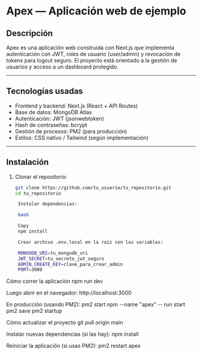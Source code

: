 # Apex — Aplicación web de ejemplo

## Descripción

Apex es una aplicación web construida con Next.js que implementa autenticación con JWT, roles de usuario (user/admin) y revocación de tokens para logout seguro. El proyecto está orientado a la gestión de usuarios y acceso a un dashboard protegido.

---

## Tecnologías usadas

- Frontend y backend: Next.js (React + API Routes)  
- Base de datos: MongoDB Atlas  
- Autenticación: JWT (jsonwebtoken)  
- Hash de contraseñas: bcrypt  
- Gestión de procesos: PM2 (para producción)  
- Estilos: CSS nativo / Tailwind (según implementación)  

---

## Instalación

1. Clonar el repositorio:
   ```bash
   git clone https://github.com/tu_usuario/tu_repositorio.git
   cd tu_repositorio

    Instalar dependencias:

    bash

    Copy
    npm install

    Crear archivo .env.local en la raíz con las variables:

    MONGODB_URI=tu_mongodb_uri
    JWT_SECRET=tu_secreto_jwt_seguro
    ADMIN_CREATE_KEY=clave_para_crear_admin
    PORT=3000

Cómo correr la aplicación
npm run dev

Luego abrir en el navegador: http://localhost:3000

En producción (usando PM2):
pm2 start npm --name "apex" -- run start
pm2 save
pm2 startup

Cómo actualizar el proyecto
git pull origin main

Instalar nuevas dependencias (si las hay):
npm install

Reiniciar la aplicación (si usas PM2):
pm2 restart apex
